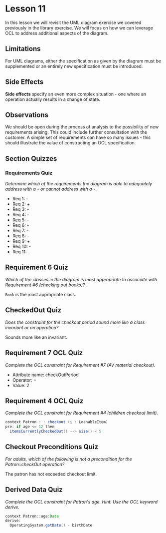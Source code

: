 # Lesson 11

In this lesson we will revisit the UML diagram exercise we covered previously in the library exercise. We will focus on how we can leverage OCL to address additional aspects of the diagram.

## Limitations

For UML diagrams, either the specification as given by the diagram must be supplemented or an entirely new specification must be introduced.

## Side Effects

**Side effects** specify an even more complex situation - one where an operation actually results in a change of state.

## Observations

We should be open during the process of analysis to the possibility of new requirements arising. This could include further consultation with the customer. A simple set of requirements can have so many issues - this should illustrate the value of constructing an OCL specification.

## Section Quizzes

### Requirements Quiz

_Determine which of the requirements the diagram is able to adequately address with a `+` or cannot address with a `-`._

- Req 1: -
- Req 2: +
- Req 3: -
- Req 4: -
- Req 5: -
- Req 6: -
- Req 7: -
- Req 8: -
- Req 9: +
- Req 10: -
- Req 11: -

## Requirement 6 Quiz

_Which of the classes in the diagram is most appropriate to associate with Requirement #6 (checking out books)?_

`Book` is the most appropriate class.

## CheckedOut Quiz

_Does the constraint for the checkout period sound more like a class invariant or an operation?_

Sounds more like an invariant.

## Requirement 7 OCL Quiz

_Complete the OCL constraint for Requirement #7 (AV material checkout)._

- Attribute name: checkOutPeriod
- Operator: =
- Value: 2

## Requirement 4 OCL Quiz

_Complete the OCL constraint for Requirement #4 (children checkout limit)._

```java
context Patron : : checkout (i : LoanableItem)
pre: if age <= 12 then
  itemsCurrentlyCheckedOut() --> size() < 5
```

## Checkout Preconditions Quiz

_For adults, which of the following is not a precondition for the Patron::checkOut operation?_

The patron has not exceeded checkout limit.

## Derived Data Quiz

_Complete the OCL constraint for Patron's age. Hint: Use the OCL keyword derive._

```java
context Patron::age:Date
derive:
  OperatingSystem.getDate() - birthDate
```

